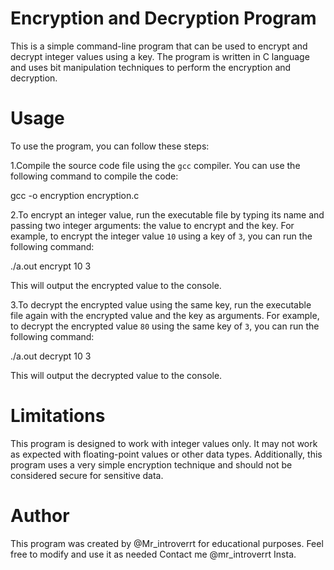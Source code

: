 # Encryption and Decryption Program

This is a simple command-line program that can be used to encrypt and decrypt integer values using a key. The program is written in C language and uses bit manipulation techniques to perform the encryption and decryption.

# Usage

To use the program, you can follow these steps:

1.Compile the source code file using the `gcc` compiler. You can use the following 
command to compile the code:

gcc -o encryption encryption.c

2.To encrypt an integer value, run the executable file by typing its name and passing two integer arguments: the value to encrypt and the key. For example, to encrypt the integer value `10` using a key of `3`, you can run the following command:

./a.out encrypt 10 3

This will output the encrypted value to the console.

3.To decrypt the encrypted value using the same key, run the executable file again with the encrypted value and the key as arguments. For example, to decrypt the encrypted value `80` using the same key of `3`, you can run the following command:

./a.out decrypt 10 3

This will output the decrypted value to the console.

# Limitations

This program is designed to work with integer values only. It may not work as expected with floating-point values or other data types. Additionally, this program uses a very simple encryption technique and should not be considered secure for sensitive data.

# Author
This program was created by @Mr_introverrt for educational purposes. 
Feel free to modify and use it as needed Contact me @mr_introverrt Insta.